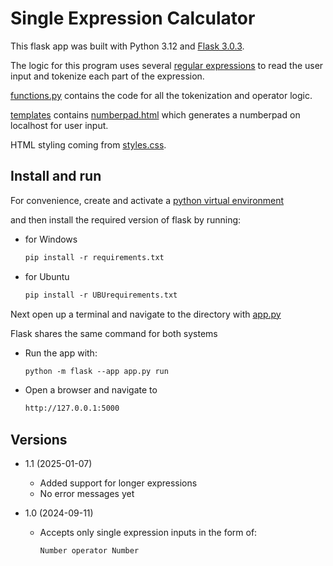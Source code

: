 # Single Expression Calculator

This flask app was built with Python 3.12 and [Flask 3.0.3](requirements.txt).

The logic for this program uses several [regular expressions](https://en.wikipedia.org/wiki/Regular_expression) to read the user input
and tokenize each part of the expression.

[functions.py](functions.py) contains the code for all the tokenization and operator logic.

[templates](templates/) contains [numberpad.html](templates/numberpad.html) which generates a numberpad on localhost for user input.

HTML styling coming from [styles.css](static/styles.css).

## Install and run

For convenience, create and activate a [python virtual environment](https://docs.python.org/3/library/venv.html)

and then install the required version of flask by running:

- for Windows

  ```markdown
  pip install -r requirements.txt
  ```

- for Ubuntu

  ```markdown
  pip install -r UBUrequirements.txt
  ```

Next open up a terminal and navigate to the directory with [app.py](app.py)

Flask shares the same command for both systems

- Run the app with:

  ```markdown
  python -m flask --app app.py run
  ```

- Open a browser and navigate to

  ```html
  http://127.0.0.1:5000
  ```

## Versions

- 1.1 (2025-01-07)

  - Added support for longer expressions
  - No error messages yet

- 1.0 (2024-09-11)

  - Accepts only single expression inputs in the form of:

    ```text
    Number operator Number
    ```
